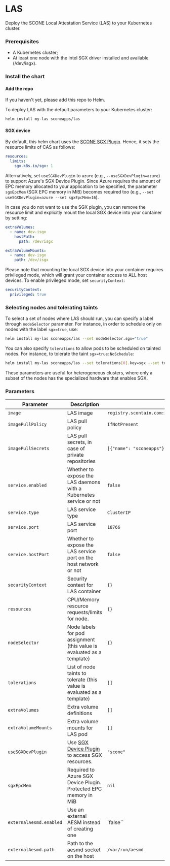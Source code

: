 # LAS

Deploy the SCONE Local Attestation Service (LAS) to your Kubernetes cluster.

### Prerequisites

* A Kubernetes cluster;
* At least one node with the Intel SGX driver installed and available (/dev/isgx).

### Install the chart

#### Add the repo

If you haven't yet, please add this repo to Helm.

To deploy LAS with the default parameters to your Kubernetes cluster:

```bash
helm install my-las sconeapps/las
```

#### SGX device

By default, this helm chart uses the [SCONE SGX Plugin](../sgxdevplugin). Hence, it sets the resource limits of CAS as follows:

```yaml
resources:
  limits:
    sgx.k8s.io/sgx: 1
```

Alternatively, set `useSGXDevPlugin` to `azure` (e.g., `--useSGXDevPlugin=azure`) to support Azure's SGX Device Plugin. Since Azure requires the amount of EPC memory allocated to your application to be specified, the parameter `sgxEpcMem` (SGX EPC memory in MiB) becomes required too (e.g., `--set useSGXDevPlugin=azure --set sgxEpcMem=16`).

In case you do not want to use the SGX plugin, you can remove the resource limit and explicitly mount the local SGX device into your container by setting:

```yaml
extraVolumes:
  - name: dev-isgx
    hostPath:
      path: /dev/isgx

extraVolumeMounts:
  - name: dev-isgx
    path: /dev/isgx
```

Please note that mounting the local SGX device into your container requires privileged mode, which will grant your container access to ALL host devices. To enable privileged mode, set `securityContext`:

```yaml
securityContext:
  privileged: true
```

### Selecting nodes and tolerating taints

To select a set of nodes where LAS should run, you can specify a label through `nodeSelector` parameter. For instance, in order to schedule only on nodes with the label `sgx=true`, use:

```bash
helm install my-las sconeapps/las --set nodeSelector.sgx="true"
```

You can also specify `tolerations` to allow pods to be scheduled on tainted nodes. For instance, to tolerate the taint `sgx=true:NoSchedule`:

```bash
helm install my-las sconeapps/las --set tolerations[0].key=sgx --set tolerations[0].operator=Equal --set tolerations[0].value=true --set tolerations[0].effect=NoSchedule
```

These parameters are useful for heterogeneous clusters, where only a subset of the nodes has the specialized hardware that enables SGX.

### Parameters

|Parameter|Description|Default|
|---|---|---|
`image`|LAS image|`registry.scontain.com:5050/sconecuratedimages/services:las`
`imagePullPolicy`|LAS pull policy|`IfNotPresent`
`imagePullSecrets`|LAS pull secrets, in case of private repositories|`[{"name": "sconeapps"}]`
`service.enabled`|Whether to expose the LAS daemons with a Kubernetes service or not|`false`
`service.type`|LAS service type|`ClusterIP`
`service.port`|LAS service port|`18766`
`service.hostPort`|Whether to expose the LAS service port on the host network or not|`false`
`securityContext`|Security context for LAS container|`{}`
`resources`|CPU/Memory resource requests/limits for node.|`{}`
`nodeSelector`|Node labels for pod assignment (this value is evaluated as a template)|`{}`
`tolerations`|List of node taints to tolerate (this value is evaluated as a template)|`[]`
`extraVolumes`|Extra volume definitions|`[]`
`extraVolumeMounts`|Extra volume mounts for LAS pod|`[]`
`useSGXDevPlugin`|Use [SGX Device Plugin](../sgxdevplugin) to access SGX resources.|`"scone"`
`sgxEpcMem`|Required to Azure SGX Device Plugin. Protected EPC memory in MiB|`nil`
`externalAesmd.enabled`|Use an external AESM instead of creating one|`false``
`externalAesmd.path`|Path to the aesmd socket on the host|`/var/run/aesmd`
